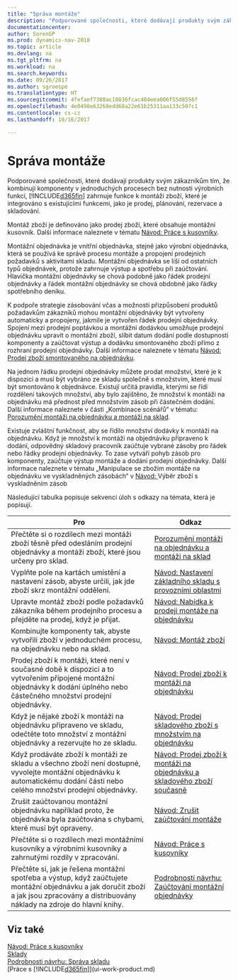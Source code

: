 ```yaml
---
title: "Správa montáže"
description: "Podporované společnosti, které dodávají produkty svým zákazníkům tím, že kombinují komponenty v jednoduchých procesech bez nutnosti výrobních funkcí, ale s funkcemi pro montáž zboží, které se integrují s existujícími funkcemi, jako je prodej, plánování, rezervace a skladování."
documentationcenter: 
author: SorenGP
ms.prod: dynamics-nav-2018
ms.topic: article
ms.devlang: na
ms.tgt_pltfrm: na
ms.workload: na
ms.search.keywords: 
ms.date: 09/26/2017
ms.author: sgroespe
ms.translationtype: HT
ms.sourcegitcommit: 4fefaef7380ac10836fcac404eea006f55d8556f
ms.openlocfilehash: 4e0490e63268edd68a22e61b25311aa133c507c1
ms.contentlocale: cs-cz
ms.lasthandoff: 10/16/2017

---
```

# <a name="assembly-management"></a>Správa montáže
Podporované společnosti, které dodávají produkty svým zákazníkům tím, že kombinují komponenty v jednoduchých procesech bez nutnosti výrobních funkcí, [!INCLUDE[d365fin](includes/d365fin_md.md)] zahrnuje funkce k montáži zboží, které je integrováno s existujícími funkcemi, jako je prodej, plánování, rezervace a skladování.  

 Montáž zboží je definováno jako prodej zboží, které obsahuje montážní kusovník. Další informace naleznete v tématu [Návod: Práce s kusovníky](inventory-how-work-BOMs.md).

 Montážní objednávka je vnitřní objednávka, stejně jako výrobní objednávka, která se používá ke správě procesu montáže a propojení prodejních požadavků s aktivitami skladu. Montážní objednávka se liší od ostatních typů objednávek, protože zahrnuje výstup a spotřebu při zaúčtování. Hlavička montážní objednávky se chová podobně jako řádek prodejní objednávky a řádek montážní objednávky se chová obdobně jako řádky spotřebního deníku.  

 K podpoře strategie zásobování včas a možnosti přizpůsobení produktů požadavkům zákazníků mohou montážní objednávky být vytvořeny automaticky a propojeny, jakmile je vytvořen řádek prodejní objednávky. Spojení mezi prodejní poptávkou a montážní dodávkou umožňuje prodejní objednávku upravit o  montážní zboží, slíbit datum dodání podle dostupnosti komponenty a zaúčtovat výstup a dodávku smontovaného zboží přímo z rozhraní prodejní objednávky. Další informace naleznete v tématu [Návod: Prodej zboží smontovaného na objednávku](assembly-how-to-sell-items-assembled-to-order.md).  

 Na jednom řádku prodejní objednávky můžete prodat množství, které je k dispozici a musí být vybráno ze skladu společně s množstvím, které musí být smontováno k objednávce. Existují určitá pravidla, kterými se řídí rozdělení takových množství, aby bylo zajištěno, že množství k montáži na objednávku má přednost před množstvím zásob při částečném dodání. Další informace naleznete v části „Kombinace scénářů“ v tématu: [Porozumění montáži na objednávku a montáži na sklad](assembly-assemble-to-order-or-assemble-to-stock.md).  

 Existuje zvláštní funkčnost, aby se řídilo množství dodávky k montáži na objednávku. Když je množství k montáži na objednávku připraveno k dodání, odpovědný skladový pracovník zaúčtuje vybrané zásoby pro řádek nebo řádky prodejní objednávky. To zase vytváří pohyb zásob pro komponenty, zaúčtuje výstup montáže a dodání prodejní objednávky. Další informace naleznete v tématu „Manipulace se zbožím montáže na objednávku ve vyskladněných zásobách“ v [Návod: ](warehouse-how-to-pick-items-with-inventory-picks.md)Výběr zboží s vyskladněním zásob

Následující tabulka popisuje sekvenci úloh s odkazy na témata, která je popisují.   

|**Pro**|**Odkaz**|  
|------------|-------------|  
|Přečtěte si o rozdílech mezi montáži zboží těsně před odesláním prodejní objednávky a montáži zboží, které jsou určeny pro sklad.|[Porozumění montáži na objednávku a montáži na sklad](assembly-assemble-to-order-or-assemble-to-stock.md)|
|Vyplňte pole na kartách umístění a nastavení zásob, abyste určili, jak jde zboží skrz montážní oddělení.|[Návod: Nastavení základního skladu s provozními oblastmi](warehouse-how-to-set-up-basic-warehouses-with-operations-areas.md)|
|Upravte montáž zboží podle požadavků zákazníka během prodejního procesu a přejděte na prodej, když je přijat.|[Návod: Nabídka k prodeji montáže na objednávku](assembly-how-to-quote-an-assemble-to-order-sale.md)|
|Kombinujte komponenty tak, abyste vytvořili zboží v jednoduchém procesu, na objednávku nebo na sklad.|[Návod: Montáž zboží](assembly-how-to-assemble-items.md)|  
|Prodej zboží k montáži, které není v současné době k dispozici a to vytvořením připojené montážní objednávky k dodání úplného nebo částečného množství prodejní objednávky.|[Návod: Prodej zboží k montáži na objednávku](assembly-how-to-sell-items-assembled-to-order.md)|
|Když je nějaké zboží k montáži na objednávku připraveno ve skladu, odečtěte toto množství z montážní objednávky a rezervujte ho ze skladu.|[Návod: Prodej skladového zboží s množstvím na objednávku](assembly-how-to-sell-inventory-items-in-assemble-to-order-flows.md)|  
|Když prodáváte zboží k montáži ze skladu a všechno zboží není dostupné, vyvolejte montážní objednávku k automatickému dodání části nebo celého množství prodejní objednávky.|[Návod: Prodej zboží k montáži na objednávku a skladového zboží současně](assembly-how-to-sell-assemble-to-order-items-and-inventory-items-together.md)|
|Zrušit zaúčtovanou montážní objednávku například proto, že objednávka byla zaúčtována s chybami, které musí být opraveny.|[Návod: Zrušit zaúčtování montáže](assembly-how-to-undo-assembly-posting.md)|
|Přečtěte si o rozdílech mezi montážními kusovníky a výrobními kusovníky a zahrnutými rozdíly v zpracování.|[Návod: Práce s kusovníky](inventory-how-work-BOMs.md)|
|Přečtěte si, jak je řešena montážní spotřeba a výstup, když zaúčtujete montážní objednávku a jak doručit zboží a jak jsou zpracovány a distribuovány náklady na zdroje do hlavní knihy.|[Podrobnosti návrhu: Zaúčtování montážní objednávky](design-details-assembly-order-posting.md)|  

## <a name="see-also"></a>Viz také  
[Návod: Práce s kusovníky](inventory-how-work-BOMs.md)  
[Sklady](inventory-manage-inventory.md)  
[Podrobnosti návrhu: Správa skladu](design-details-warehouse-management.md)  
[Práce s [!INCLUDE[d365fin](includes/d365fin_md.md)]](ui-work-product.md)


